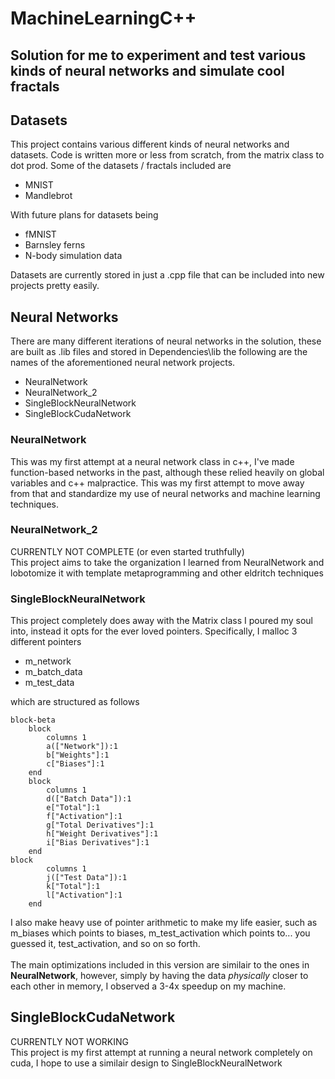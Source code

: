# MachineLearningC++
## Solution for me to experiment and test various kinds of neural networks and simulate cool fractals

## Datasets
This project contains various different kinds of neural networks and datasets. Code is written more or less from scratch, from the matrix class to dot prod.
Some of the datasets / fractals included are

* MNIST
* Mandlebrot

With future plans for datasets being
* fMNIST
* Barnsley ferns
* N-body simulation data

Datasets are currently stored in just a .cpp file that can be included into new projects pretty easily.
<br>

## Neural Networks
There are many different iterations of neural networks in the solution, these are built as .lib files and stored in Dependencies\lib the following are the names of the aforementioned neural network projects.
* NeuralNetwork
* NeuralNetwork_2
* SingleBlockNeuralNetwork
* SingleBlockCudaNetwork

### NeuralNetwork
This was my first attempt at a neural network class in c++, I've made function-based networks in the past, although these relied heavily on global variables and c++ malpractice. This was my first attempt to move away from that and standardize my use of neural networks and machine learning techniques.

### NeuralNetwork_2
CURRENTLY NOT COMPLETE (or even started truthfully) <br>
This project aims to take the organization I learned from NeuralNetwork and lobotomize it with template metaprogramming and other eldritch techniques

### SingleBlockNeuralNetwork
This project completely does away with the Matrix class I poured my soul into, instead it opts for the ever loved pointers. Specifically, I malloc 3 different pointers
* m_network
* m_batch_data
* m_test_data

which are structured as follows <br>

```mermaid
block-beta
    block
        columns 1
        a(["Network"]):1
        b["Weights"]:1
        c["Biases"]:1
    end
    block
        columns 1
        d(["Batch Data"]):1
        e["Total"]:1
        f["Activation"]:1
        g["Total Derivatives"]:1
        h["Weight Derivatives"]:1
        i["Bias Derivatives"]:1
    end
block
        columns 1
        j(["Test Data"]):1
        k["Total"]:1
        l["Activation"]:1
    end
```

I also make heavy use of pointer arithmetic to make my life easier, such as m_biases which points to biases, m_test_activation which points to... you guessed it, test_activation, and so on so forth.
<br><br>
The main optimizations included in this version are similair to the ones in **NeuralNetwork**, however, simply by having the data *physically* closer to each other in memory, I observed a 3-4x speedup on my machine.

## SingleBlockCudaNetwork
CURRENTLY NOT WORKING <br>
This project is my first attempt at running a neural network completely on cuda, I hope to use a similair design to SingleBlockNeuralNetwork
